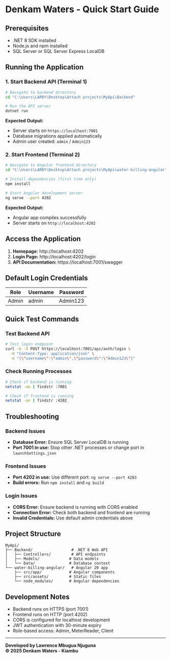 # Denkam Waters - Quick Start Guide

## Prerequisites
- .NET 8 SDK installed
- Node.js and npm installed
- SQL Server or SQL Server Express LocalDB

## Running the Application

### 1. Start Backend API (Terminal 1)
```bash
# Navigate to backend directory
cd "C:\Users\LARRY\Desktop\Attach projects\MyApi\Backend"

# Run the API server
dotnet run
```
**Expected Output:** 
- Server starts on `https://localhost:7001`
- Database migrations applied automatically
- Admin user created: `admin` / `Admin123`

### 2. Start Frontend (Terminal 2)
```bash
# Navigate to Angular frontend directory
cd "C:\Users\LARRY\Desktop\Attach projects\MyApi\water-billing-angular"

# Install dependencies (first time only)
npm install

# Start Angular development server
ng serve --port 4202
```
**Expected Output:**
- Angular app compiles successfully
- Server starts on `http://localhost:4202`

## Access the Application

1. **Homepage:** http://localhost:4202
2. **Login Page:** http://localhost:4202/login
3. **API Documentation:** https://localhost:7001/swagger

## Default Login Credentials

| Role | Username | Password |
|------|----------|----------|
| Admin | admin | Admin123 |

## Quick Test Commands

### Test Backend API
```bash
# Test login endpoint
curl -k -X POST https://localhost:7001/api/auth/login \
  -H "Content-Type: application/json" \
  -d "{\"username\":\"admin\",\"password\":\"Admin123\"}"
```

### Check Running Processes
```bash
# Check if backend is running
netstat -an | findstr :7001

# Check if frontend is running  
netstat -an | findstr :4202
```

## Troubleshooting

### Backend Issues
- **Database Error:** Ensure SQL Server LocalDB is running
- **Port 7001 in use:** Stop other .NET processes or change port in `launchSettings.json`

### Frontend Issues
- **Port 4202 in use:** Use different port: `ng serve --port 4203`
- **Build errors:** Run `npm install` and `ng build`

### Login Issues
- **CORS Error:** Ensure backend is running with CORS enabled
- **Connection Error:** Check both backend and frontend are running
- **Invalid Credentials:** Use default admin credentials above

## Project Structure
```
MyApi/
├── Backend/                 # .NET 8 Web API
│   ├── Controllers/         # API endpoints
│   ├── Models/             # Data models
│   └── Data/               # Database context
└── water-billing-angular/   # Angular 20 app
    ├── src/app/            # Angular components
    ├── src/assets/         # Static files
    └── node_modules/       # Angular dependencies
```

## Development Notes
- Backend runs on HTTPS (port 7001)
- Frontend runs on HTTP (port 4202)
- CORS is configured for localhost development
- JWT authentication with 30-minute expiry
- Role-based access: Admin, MeterReader, Client

---
**Developed by Lawrence Mbugua Njuguna**  
**© 2025 Denkam Waters - Kiambu**
